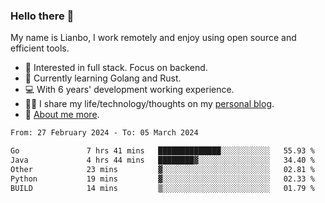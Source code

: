 ### Hello there 👋

My name is Lianbo, I work remotely and enjoy using open source and efficient tools.

- 🔭 Interested in full stack. Focus on backend.
- 🌱 Currently learning Golang and Rust.
- 💻 With 6 years' development working experience.
- ✍🏻 I share my life/technology/thoughts on my [personal blog](https://godruoyi.com).
- 👒 [About me more](https://godruoyi.com/posts/About-godruoyi).

<!--START_SECTION:waka-->

```txt
From: 27 February 2024 - To: 05 March 2024

Go               7 hrs 41 mins   ██████████████░░░░░░░░░░░   55.93 %
Java             4 hrs 44 mins   ████████▓░░░░░░░░░░░░░░░░   34.40 %
Other            23 mins         ▓░░░░░░░░░░░░░░░░░░░░░░░░   02.81 %
Python           19 mins         ▓░░░░░░░░░░░░░░░░░░░░░░░░   02.33 %
BUILD            14 mins         ▒░░░░░░░░░░░░░░░░░░░░░░░░   01.79 %
```

<!--END_SECTION:waka-->
